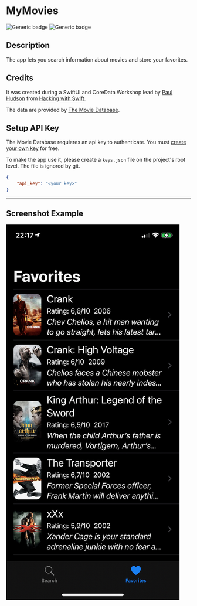 # MyMovies

![Generic badge](https://img.shields.io/badge/platform-iOS%2014.5-lightgrey) ![Generic badge](https://img.shields.io/badge/Swift-5.4-yellow)

## Description
The app lets you search information about movies and store your favorites. 

## Credits
It was created during a SwiftUI and CoreData Workshop lead by [Paul Hudson](https://twitter.com/twostraws) from [Hacking with Swift](https://www.hackingwithswift.com). 

The data are provided by [The Movie Database](https://www.themoviedb.org/).

## Setup API Key

The Movie Database requieres an api key to authenticate. You must [create your own key](https://www.themoviedb.org/documentation/api) for free.

To make the app use it, please create a `keys.json` file on the project's root level. The file is ignored by git.
```json
{
    "api_key": "<your key>"
}
```

---

## Screenshot Example

![Generic badge](/Documentation/Resources/screenshot.jpeg)
